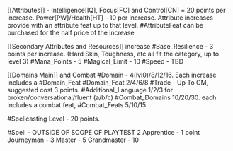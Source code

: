 [[Attributes]] - 
Intelligence[IQ], Focus[FC] and Control[CN]  = 20 points per increase. 
Power[PW]/Health[HT] - 10 per increase.
Attribute increases provide with an attribute feat up to that level.
#AttributeFeat can be purchased for the half price of the increase

[[Secondary Attributes and Resources]] increase
 #Base_Resilience - 3 points per increase. (Hard Skin, Toughness, etc all fit the category, up to level 3)
#Mana_Points    - 5
#Magical_Limit - 10
#Speed - TBD

[[Domains Main]] and Combat
#Domain - 4(lvl0)/8/12/16. Each increase includes a #Domain_Feat 
#Domain_Feat 2/4/6/8
#Trade - Up To GM, suggested cost 3 points.
#Additional_Language 1/2/3 for broken/conversational/fluent (a/b/c)
#Combat_Domains 10/20/30. each includes a combat feat,
#Combat_Feats 5/10/15


#Spellcasting Level - 20 points.

#Spell - OUTSIDE OF SCOPE OF PLAYTEST 2
Apprentice - 1 point
Journeyman - 3
Master - 5
Grandmaster - 10

